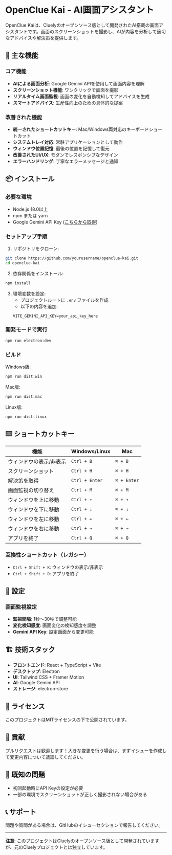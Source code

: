 # OpenClue Kai - AI画面アシスタント

OpenClue Kaiは、Cluelyのオープンソース版として開発されたAI搭載の画面アシスタントです。画面のスクリーンショットを撮影し、AIが内容を分析して適切なアドバイスや解決策を提供します。

## 🌟 主な機能

### コア機能
- **AIによる画面分析**: Google Gemini APIを使用して画面内容を理解
- **スクリーンショット機能**: ワンクリックで画面を撮影
- **リアルタイム画面監視**: 画面の変化を自動検知してアドバイスを生成
- **スマートアドバイス**: 生産性向上のための具体的な提案

### 改善された機能
- **統一されたショートカットキー**: Mac/Windows両対応のキーボードショートカット
- **システムトレイ対応**: 常駐アプリケーションとして動作
- **ウィンドウ位置記憶**: 最後の位置を記憶して復元
- **改善されたUI/UX**: モダンでレスポンシブなデザイン
- **エラーハンドリング**: 丁寧なエラーメッセージと通知

## 📦 インストール

### 必要な環境
- Node.js 18.0以上
- npm または yarn
- Google Gemini API Key ([こちらから取得](https://makersuite.google.com/app/apikey))

### セットアップ手順

1. リポジトリをクローン:
```bash
git clone https://github.com/yourusername/openclue-kai.git
cd openclue-kai
```

2. 依存関係をインストール:
```bash
npm install
```

3. 環境変数を設定:
   - プロジェクトルートに `.env` ファイルを作成
   - 以下の内容を追加:
   ```
   VITE_GEMINI_API_KEY=your_api_key_here
   ```

### 開発モードで実行

```bash
npm run electron:dev
```

### ビルド

Windows版:
```bash
npm run dist:win
```

Mac版:
```bash
npm run dist:mac
```

Linux版:
```bash
npm run dist:linux
```

## ⌨️ ショートカットキー

| 機能 | Windows/Linux | Mac |
|------|---------------|-----|
| ウィンドウの表示/非表示 | `Ctrl + B` | `⌘ + B` |
| スクリーンショット | `Ctrl + H` | `⌘ + H` |
| 解決策を取得 | `Ctrl + Enter` | `⌘ + Enter` |
| 画面監視の切り替え | `Ctrl + M` | `⌘ + M` |
| ウィンドウを上に移動 | `Ctrl + ↑` | `⌘ + ↑` |
| ウィンドウを下に移動 | `Ctrl + ↓` | `⌘ + ↓` |
| ウィンドウを左に移動 | `Ctrl + ←` | `⌘ + ←` |
| ウィンドウを右に移動 | `Ctrl + →` | `⌘ + →` |
| アプリを終了 | `Ctrl + Q` | `⌘ + Q` |

### 互換性ショートカット（レガシー）
- `Ctrl + Shift + K`: ウィンドウの表示/非表示
- `Ctrl + Shift + D`: アプリを終了

## 🔧 設定

### 画面監視設定
- **監視間隔**: 1秒〜30秒で調整可能
- **変化検知感度**: 画面変化の検知感度を調整
- **Gemini API Key**: 設定画面から変更可能

## 🏗️ 技術スタック

- **フロントエンド**: React + TypeScript + Vite
- **デスクトップ**: Electron
- **UI**: Tailwind CSS + Framer Motion
- **AI**: Google Gemini API
- **ストレージ**: electron-store

## 📝 ライセンス

このプロジェクトはMITライセンスの下で公開されています。

## 🤝 貢献

プルリクエストは歓迎します！大きな変更を行う場合は、まずイシューを作成して変更内容について議論してください。

## 🐛 既知の問題

- 初回起動時にAPI Keyの設定が必要
- 一部の環境でスクリーンショットが正しく撮影されない場合がある

## 📞 サポート

問題や質問がある場合は、GitHubのイシューセクションで報告してください。

---

**注意**: このプロジェクトはCluelyのオープンソース版として開発されていますが、元のCluelyプロジェクトとは独立しています。
